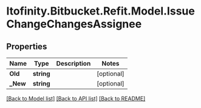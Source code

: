 # Itofinity.Bitbucket.Refit.Model.IssueChangeChangesAssignee
## Properties

Name | Type | Description | Notes
------------ | ------------- | ------------- | -------------
**Old** | **string** |  | [optional] 
**_New** | **string** |  | [optional] 

[[Back to Model list]](../README.md#documentation-for-models) [[Back to API list]](../README.md#documentation-for-api-endpoints) [[Back to README]](../README.md)

